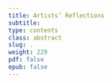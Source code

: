 ```yaml
---
title: Artists’ Reflections
subtitle:
type: contents
class: abstract
slug: .
weight: 229
pdf: false
epub: false
---
```

